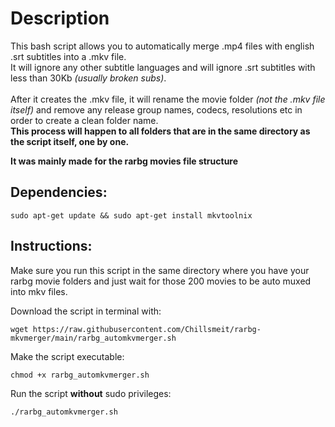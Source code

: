 # Description

This bash script allows you to automatically merge .mp4 files with english .srt subtitles into a .mkv file. <br>
It will ignore any other subtitle languages and will ignore .srt subtitles with less than 30Kb *(usually broken subs)*. <br>
<br>
After it creates the .mkv file, it will rename the movie folder *(not the .mkv file itself)* and remove any release group names, codecs, resolutions etc in order to create a clean folder name. <br>
**This process will happen to all folders that are in the same directory as the script itself, one by one.** <br>

**It was mainly made for the rarbg movies file structure** <br>

## Dependencies:
```
sudo apt-get update && sudo apt-get install mkvtoolnix
```

## Instructions:

Make sure you run this script in the same directory where you have your rarbg movie folders and just wait for those 200 movies to be auto muxed into mkv files. <br>

Download the script in terminal with:
```
wget https://raw.githubusercontent.com/Chillsmeit/rarbg-mkvmerger/main/rarbg_automkvmerger.sh
```
Make the script executable:
```
chmod +x rarbg_automkvmerger.sh
```
Run the script **without** sudo privileges:
```
./rarbg_automkvmerger.sh
```
